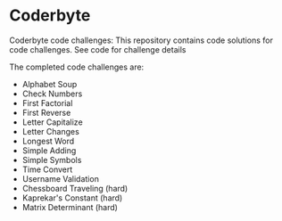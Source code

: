 # Coderbyte
Coderbyte code challenges: This repository contains code solutions for code challenges.  See code for challenge details

The completed code challenges are:
 - Alphabet Soup
 - Check Numbers
 - First Factorial
 - First Reverse
 - Letter Capitalize
 - Letter Changes
 - Longest Word
 - Simple Adding
 - Simple Symbols
 - Time Convert
 - Username Validation
 - Chessboard Traveling (hard)
 - Kaprekar's Constant (hard)
 - Matrix Determinant (hard)
